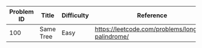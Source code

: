 | Problem ID | Title | Difficulty | Reference
| --- | --- | --- | ---
| 100 | Same Tree | Easy | https://leetcode.com/problems/longest-palindrome/
